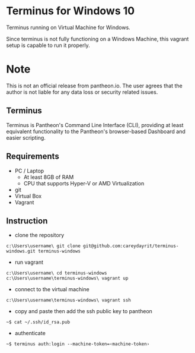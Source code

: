 # Terminus for Windows 10
Terminus running on Virtual Machine for Windows.

Since terminus is not fully functioning on a Windows Machine, this vagrant setup is capable to run it properly.

# Note
This is not an official release from pantheon.io.  The user agrees that the author is not liable for any data loss or security related issues.  

## Terminus
Terminus is Pantheon's Command Line Interface (CLI), providing at least equivalent functionality to the Pantheon's browser-based Dashboard and easier scripting.

## Requirements


* PC / Laptop
    * At least 8GB of RAM
    * CPU that supports Hyper-V or AMD Virtualization
* git
* Virtual Box
* Vagrant

## Instruction

* clone the repository
```
c:\Users\username\ git clone git@github.com:careydayrit/terminus-windows.git terminus-windows
```

* run vagrant 

```
c:\Users\username\ cd terminus-windows
c:\Users\username\terminus-windows\ vagrant up
```

* connect to the virtual machine 

```
c:\Users\username\terminus-windows\ vagrant ssh
```
* copy and paste then add the ssh public key to pantheon

```
~$ cat ~/.ssh/id_rsa.pub
```

* authenticate

```
~$ terminus auth:login --machine-token=‹machine-token›
```







